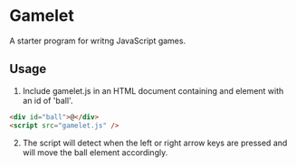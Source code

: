 # Gamelet

A starter program for writng JavaScript games.

## Usage

1. Include gamelet.js in an HTML document containing and element with an id of 'ball'.

```html
<div id="ball">@</div>
<script src="gamelet.js" />
```

2. The script will detect when the left or right arrow keys are pressed and will move the ball element accordingly.
